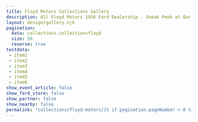 ```yaml
---
title: Floyd Motors Collections Gallery
description: All Floyd Motors 1936 Ford Dealership - Sneak Peek at Our Collections
layout: design/gallery.njk
pagination:
  data: collections.collectionsfloyd
  size: 50
  reverse: true
testdata:
 - item1
 - item2
 - item3
 - item4
 - item5
 - item6
show_event_article: false
show_ford_store: false
show_partner: false
show_nearby: false
permalink: "collections/floyd-motors/{% if pagination.pageNumber > 0 %}page-{{ pagination.pageNumber + 1 }}/{% endif %}index.html"
---
```


